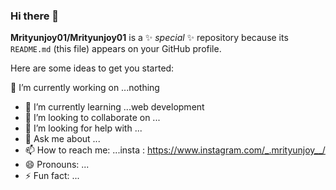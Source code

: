 ### Hi there 👋


**Mrityunjoy01/Mrityunjoy01** is a ✨ _special_ ✨ repository because its `README.md` (this file) appears on your GitHub profile.

Here are some ideas to get you started:

🔭 I’m currently working on ...nothing 
- 🌱 I’m currently learning ...web development
- 👯 I’m looking to collaborate on ...
- 🤔 I’m looking for help with ...
- 💬 Ask me about ...
- 📫 How to reach me: ...insta : https://www.instagram.com/_.mrityunjoy__/   
- 😄 Pronouns: ...
- ⚡ Fun fact: ...

